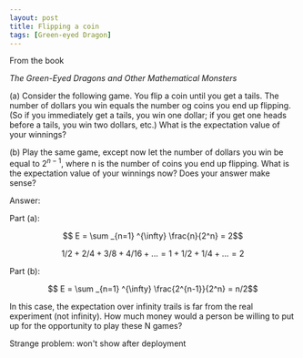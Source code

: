 ```yaml
---
layout: post
title: Flipping a coin
tags: [Green-eyed Dragon]
---
```


From the book 

*The Green-Eyed Dragons and Other Mathematical Monsters*

(a) Consider the following game. You flip a coin until you get a tails. The number of dollars you win equals the number og coins you end up flipping. (So if you immediately get a tails, you win one dollar; if you get one heads before a tails, you win two dollars, etc.) What is the expectation value of your winnings?

(b) Play the same game, except now let the number of dollars you win be equal to $2^{n-1}$, where n is the number of coins you end up flipping. What is the expectation value of your winnings now? Does your answer make sense?

Answer:

Part (a):

$$ E = \sum _{n=1} ^{\infty} \frac{n}{2^n} = 2$$

$$ 1/2 + 2/4 + 3/8 + 4/16 + ... = 1 + 1/2 + 1/4 + ... = 2$$

Part (b):

$$ E = \sum _{n=1} ^{\infty} \frac{2^{n-1}}{2^n} = n/2$$

In this case, the expectation over infinity trails is far from the real experiment (not infinity). How much money would a person be willing to put up for the opportunity to play these N games? 

Strange problem: won't show after deployment